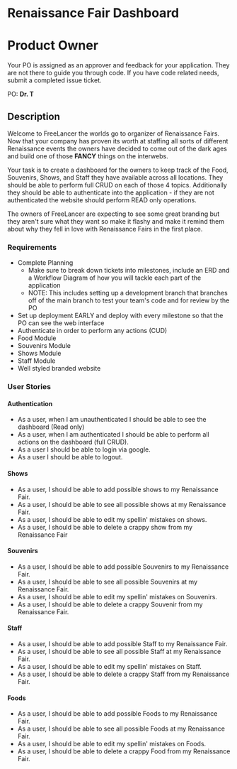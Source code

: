 # Renaissance Fair Dashboard

# Product Owner
Your PO is assigned as an approver and feedback for your application. They are not there to guide you through code. If you have code related needs, submit a completed issue ticket.

PO: **Dr. T**

## Description
Welcome to FreeLancer the worlds go to organizer of Renaissance Fairs. Now that your company has proven its worth at staffing all sorts of different Renaissance events the owners have decided to come out of the dark ages and build one of those **FANCY** things on the interwebs.

Your task is to create a dashboard for the owners to keep track of the Food, Souvenirs, Shows, and Staff they have available across all locations.  They should be able to perform full CRUD on each of those 4 topics.  Additionally they should be able to authenticate into the application - if they are not authenticated the website should perform READ only operations.

The owners of FreeLancer are expecting to see some great branding but they aren't sure what they want so make it flashy and make it remind them about why they fell in love with Renaissance Fairs in the first place.

### Requirements
* Complete Planning
    * Make sure to break down tickets into milestones, include an ERD and a Workflow Diagram of how you will tackle each part of the application
    * NOTE: This includes setting up a development branch that branches off of the main branch to test your team's code and for review by the PO
* Set up deployment EARLY and deploy with every milestone so that the PO can see the web interface
* Authenticate in order to perform any actions (CUD)
* Food Module
* Souvenirs Module
* Shows Module
* Staff Module
* Well styled branded website

### User Stories
#### Authentication
* As a user, when I am unauthenticated I should be able to see the dashboard (Read only)
* As a user, when I am authenticated I should be able to perform all actions on the dashboard (full CRUD).
* As a user I should be able to login via google.
* As a user I should be able to logout.

#### Shows
* As a user, I should be able to add possible shows to my Renaissance Fair.
* As a user, I should be able to see all possible shows at my Renaissance Fair.
* As a user, I should be able to edit my spellin' mistakes on shows.
* As a user, I should be able to delete a crappy show from my Renaissance Fair

#### Souvenirs
* As a user, I should be able to add possible Souvenirs to my Renaissance Fair.
* As a user, I should be able to see all possible Souvenirs at my Renaissance Fair.
* As a user, I should be able to edit my spellin' mistakes on Souvenirs.
* As a user, I should be able to delete a crappy Souvenir from my Renaissance Fair.

#### Staff
* As a user, I should be able to add possible Staff to my Renaissance Fair.
* As a user, I should be able to see all possible Staff at my Renaissance Fair.
* As a user, I should be able to edit my spellin' mistakes on Staff.
* As a user, I should be able to delete a crappy Staff from my Renaissance Fair.

#### Foods
* As a user, I should be able to add possible Foods to my Renaissance Fair.
* As a user, I should be able to see all possible Foods at my Renaissance Fair.
* As a user, I should be able to edit my spellin' mistakes on Foods.
* As a user, I should be able to delete a crappy Food from my Renaissance Fair.
